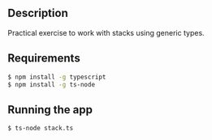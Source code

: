 ## Description

Practical exercise to work with stacks using generic types.

## Requirements

```bash
$ npm install -g typescript
$ npm install -g ts-node
```

## Running the app

```bash
$ ts-node stack.ts
```
